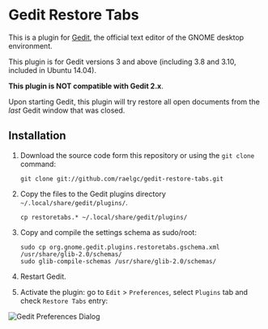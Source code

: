 Gedit Restore Tabs
==================

This is a plugin for [Gedit][1], the official text editor of the GNOME desktop
environment. 

This plugin is for Gedit versions 3 and above (including 3.8 and 3.10, included in Ubuntu 14.04).

**This plugin is NOT compatible with Gedit 2.x**.

Upon starting Gedit, this plugin will try restore all open documents from the 
*last* Gedit window that was closed.


Installation
------------

1. Download the source code form this repository or using the `git clone` command:

    `git clone git://github.com/raelgc/gedit-restore-tabs.git`

2. Copy the files to the Gedit plugins directory `~/.local/share/gedit/plugins/`.

    `cp restoretabs.* ~/.local/share/gedit/plugins/`

3. Copy and compile the settings schema as sudo/root:

    ```
    sudo cp org.gnome.gedit.plugins.restoretabs.gschema.xml /usr/share/glib-2.0/schemas/
    sudo glib-compile-schemas /usr/share/glib-2.0/schemas/
    ```

4. Restart Gedit.

5. Activate the plugin: go to `Edit` > `Preferences`, select `Plugins` tab and check `Restore Tabs` entry:

![Gedit Preferences Dialog](http://sc-cdn.scaleengine.net/i/a865e1ba737660bf0426a8d9cd4f59e2.png)

[1]: http://www.gedit.org



